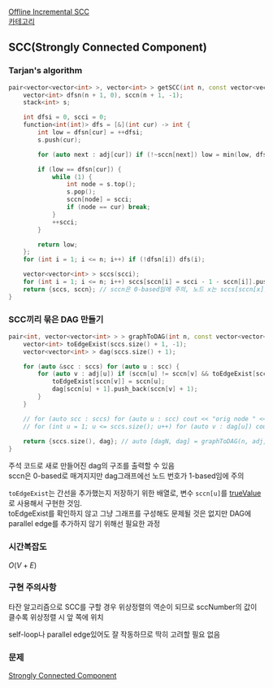 [Offline Incremental SCC](/그래프%20이론/그래프/Offline%20Incremental%20SCC.md)   
[카테고리](/README.md)
## SCC(Strongly Connected Component)
### Tarjan's algorithm
```cpp
pair<vector<vector<int> >, vector<int> > getSCC(int n, const vector<vector<int> > &adj) { //  auto [sccs, sccn] = getSCC(n, adj);로 사용 // sccs에는 위상정렬된 순서로 {scc1{}, scc2{}, ... } 저장되어 있음
    vector<int> dfsn(n + 1, 0), sccn(n + 1, -1);
    stack<int> s;

    int dfsi = 0, scci = 0;
    function<int(int)> dfs = [&](int cur) -> int {
        int low = dfsn[cur] = ++dfsi;
        s.push(cur);

        for (auto next : adj[cur]) if (!~sccn[next]) low = min(low, dfsn[next] ? dfsn[next] : dfs(next));

        if (low == dfsn[cur]) {
            while (1) {
                int node = s.top();
                s.pop();
                sccn[node] = scci;
                if (node == cur) break;
            }
            ++scci;
        }

        return low;
    };
    for (int i = 1; i <= n; i++) if (!dfsn[i]) dfs(i);

    vector<vector<int> > sccs(scci);
    for (int i = 1; i <= n; i++) sccs[sccn[i] = scci - 1 - sccn[i]].push_back(i);
    return {sccs, sccn}; // sccn은 0-based임에 주의, 노드 x는 sccs[sccn[x]]에 포함되어 있음
}
```
### SCC끼리 묶은 DAG 만들기
```cpp
pair<int, vector<vector<int> > > graphToDAG(int n, const vector<vector<int> > &adj, const vector<vector<int> > &sccs, const vector<int> &sccn) {
    vector<int> toEdgeExist(sccs.size() + 1, -1);
    vector<vector<int> > dag(sccs.size() + 1);

    for (auto &scc : sccs) for (auto u : scc) {
        for (auto v : adj[u]) if (sccn[u] != sccn[v] && toEdgeExist[sccn[v]] != sccn[u]) {
            toEdgeExist[sccn[v]] = sccn[u];
            dag[sccn[u] + 1].push_back(sccn[v] + 1);
        }
    }

    // for (auto scc : sccs) for (auto u : scc) cout << "orig node " << u << " -> dag node " << sccn[u] + 1 << "\n";
    // for (int u = 1; u <= sccs.size(); u++) for (auto v : dag[u]) cout << "dag edge : " << u << " -> " << v << "\n";
    
    return {sccs.size(), dag}; // auto [dagN, dag] = graphToDAG(n, adj, sccs, sccn); 으로 사용
}
```
주석 코드로 새로 만들어진 dag의 구조를 출력할 수 있음   
sccn은 0-based로 매겨지지만 dag그래프에선 노드 번호가 1-based임에 주의   

`toEdgeExist`는 간선을 추가했는지 저장하기 위한 배열로, 변수 `sccn[u]`를 [trueValue](/ps-snippet/C++/기타/Variable%20Name.md#truevalue)로 사용해서 구현한 것임.   
toEdgeExist를 확인하지 않고 그냥 그래프를 구성해도 문제될 것은 없지만 DAG에 parallel edge를 추가하지 않기 위해선 필요한 과정   

### 시간복잡도 
$O(V + E)$   

### 구현 주의사항
타잔 알고리즘으로 SCC를 구할 경우 위상정렬의 역순이 되므로 sccNumber의 값이 클수록 위상정렬 시 앞 쪽에 위치   

self-loop나 parallel edge있어도 잘 작동하므로 딱히 고려할 필요 없음

### 문제
[Strongly Connected Component](https://www.acmicpc.net/problem/2150)   